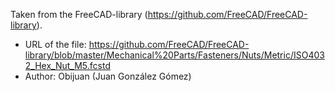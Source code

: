 Taken from the FreeCAD-library (https://github.com/FreeCAD/FreeCAD-library).

* URL of the file: https://github.com/FreeCAD/FreeCAD-library/blob/master/Mechanical%20Parts/Fasteners/Nuts/Metric/ISO4032_Hex_Nut_M5.fcstd
* Author: Obijuan (Juan González Gómez)